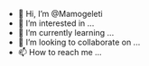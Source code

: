 - 👋 Hi, I’m @Mamogeleti
- 👀 I’m interested in ...
- 🌱 I’m currently learning ...
- 💞️ I’m looking to collaborate on ...
- 📫 How to reach me ...

<!---
Mamogeleti/Mamogeleti is a ✨ special ✨ repository because its `README.md` (this file) appears on your GitHub profile.
You can click the Preview link to take a look at your changes.
--->

